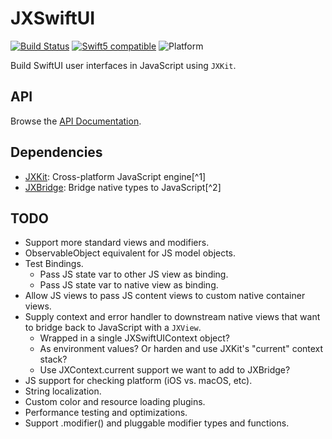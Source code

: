 # JXSwiftUI

[![Build Status][GitHubActionBadge]][ActionsLink]
[![Swift5 compatible][Swift5Badge]][Swift5Link] 
![Platform][SwiftPlatforms]

Build SwiftUI user interfaces in JavaScript using `JXKit`.

## API

Browse the [API Documentation].

## Dependencies

- [JXKit][]: Cross-platform JavaScript engine[^1]
- [JXBridge][]: Bridge native types to JavaScript[^2]

[Swift Package Manager]: https://swift.org/package-manager
[API Documentation]: https://www.jective.org/JXSwiftUI/documentation/jxswiftui/

[ProjectLink]: https://github.com/jectivex/JXSwiftUI
[ActionsLink]: https://github.com/jectivex/JXSwiftUI/actions
[API Documentation]: https://www.jective.org/JXSwiftUI/documentation/jxswiftui/

[Swift]: https://swift.org/
[JXKit]: https://github.com/jectivex/JXKit
[JXBridge]: https://github.com/jectivex/JXBridge
[JavaScriptCore]: https://trac.webkit.org/wiki/JavaScriptCore

[GitHubActionBadge]: https://img.shields.io/github/workflow/status/jectivex/JXSwiftUI/JXSwiftUI%20CI

[Swift5Badge]: https://img.shields.io/badge/swift-5-orange.svg?style=flat
[Swift5Link]: https://developer.apple.com/swift/
[SwiftPlatforms]: https://img.shields.io/badge/Platforms-macOS%20|%20iOS%20|%20tvOS%20|%20Linux-teal.svg

## TODO

- Support more standard views and modifiers.
- ObservableObject equivalent for JS model objects.
- Test Bindings.
    - Pass JS state var to other JS view as binding.
    - Pass JS state var to native view as binding.
- Allow JS views to pass JS content views to custom native container views.
- Supply context and error handler to downstream native views that want to bridge back to JavaScript with a `JXView`.
    - Wrapped in a single JXSwiftUIContext object?
    - As environment values? Or harden and use JXKit's "current" context stack?
    - Use JXContext.current support we want to add to JXBridge?
- JS support for checking platform (iOS vs. macOS, etc).
- String localization.
- Custom color and resource loading plugins.
- Performance testing and optimizations.
- Support .modifier() and pluggable modifier types and functions.
